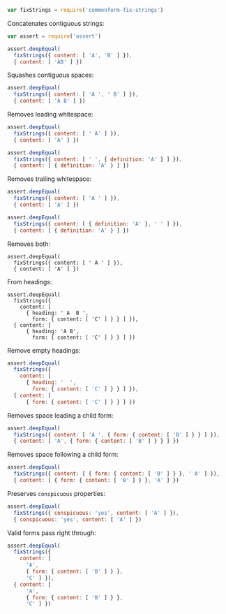```javascript
var fixStrings = require('commonform-fix-strings')
```

Concatenates contiguous strings:

```javascript
var assert = require('assert')

assert.deepEqual(
  fixStrings({ content: [ 'A', 'B' ] }),
  { content: [ 'AB' ] })
```

Squashes contiguous spaces:

```javascript
assert.deepEqual(
  fixStrings({ content: [ 'A ', ' B' ] }),
  { content: [ 'A B' ] })
```

Removes leading whitespace:

```javascript
assert.deepEqual(
  fixStrings({ content: [ ' A' ] }),
  { content: [ 'A' ] })

assert.deepEqual(
  fixStrings({ content: [ ' ', { definition: 'A' } ] }),
  { content: [ { definition: 'A' } ] })
```

Removes trailing whitespace:

```javascript
assert.deepEqual(
  fixStrings({ content: [ 'A ' ] }),
  { content: [ 'A' ] })

assert.deepEqual(
  fixStrings({ content: [ { definition: 'A' }, ' ' ] }),
  { content: [ { definition: 'A' } ] })
```

Removes both:

```javacript
assert.deepEqual(
  fixStrings({ content: [ ' A ' ] }),
  { content: [ 'A' ] })
```

From headings:

```javacript
assert.deepEqual(
  fixStrings({
    content: [
      { heading: ' A  B ',
        form: { content: [ 'C' ] } } ] }),
  { content: [
      { heading: 'A B',
        form: { content: [ 'C' ] } } ] })
```

Remove empty headings:

```javascript
assert.deepEqual(
  fixStrings({
    content: [
      { heading: '  ',
        form: { content: [ 'C' ] } } ] }),
  { content: [
      { form: { content: [ 'C' ] } } ] })
```

Removes space leading a child form:

```javascript
assert.deepEqual(
  fixStrings({ content: [ 'A ', { form: { content: [ 'B' ] } } ] }),
  { content: [ 'A', { form: { content: [ 'B' ] } } ] })
```

Removes space following a child form:

```javascript
assert.deepEqual(
  fixStrings({ content: [ { form: { content: [ 'B' ] } }, ' A' ] }),
  { content: [ { form: { content: [ 'B' ] } }, 'A' ] })
```

Preserves `conspicuous` properties:

```javascript
assert.deepEqual(
  fixStrings({ conspicuous: 'yes', content: [ 'A' ] }),
  { conspicuous: 'yes', content: [ 'A' ] })
```

Valid forms pass right through:

```javascript
assert.deepEqual(
  fixStrings({
    content: [
      'A',
      { form: { content: [ 'B' ] } },
      'C' ] }),
  { content: [
      'A',
      { form: { content: [ 'B' ] } },
      'C' ] })
```
